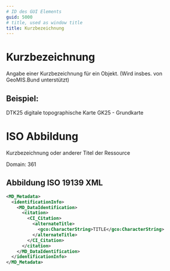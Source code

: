 ```yaml
---
# ID des GUI Elements
guid: 5000
# title, used as window title
title: Kurzbezeichnung
---
```


# Kurzbezeichnung

Angabe einer Kurzbezeichnung für ein Objekt. (Wird insbes. von GeoMIS.Bund unterstützt)

## Beispiel:

DTK25 digitale topographische Karte GK25 - Grundkarte

# ISO Abbildung

Kurzbezeichnung oder anderer Titel der Ressource

Domain: 361

## Abbildung ISO 19139 XML

```XML
<MD_Metadata>
  <identificationInfo>
    <MD_DataIdentification>
      <citation>
        <CI_Citation>
          <alternateTitle>
            <gco:CharacterString>TITLE</gco:CharacterString>
          </alternateTitle>
        </CI_Citation>
      </citation>
    </MD_DataIdentification>
  </identificationInfo>
</MD_Metadata>
```
